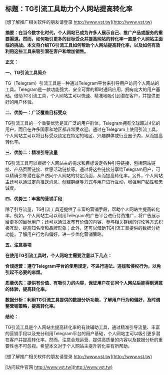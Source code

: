 ## **标题：TG引流工具助力个人网站提高转化率**

[想了解推广相关软件的朋友请登录 http://www.vst.tw](http://www.vst.tw)

**摘要：在当今数字化时代，个人网站已成为许多人展示自己、推广产品或服务的重要渠道。然而，如何吸引更多的目标受众并提高网站的转化率一直是个人网站主面临的挑战。本文将介绍TG引流工具如何帮助个人网站提高转化率，以及如何有效利用这些工具来吸引潜在客户和增加销售。**

**正文：**

**一、TG引流工具简介**

TG（Telegram）引流工具是一种通过Telegram平台来引导用户访问个人网站的工具。Telegram是一款功能强大、安全可靠的即时通讯应用，拥有庞大的用户基础。借助TG引流工具，个人网站主可以快速、精准地吸引到潜在客户，并提供更好的用户体验。

**二、优势一：广泛覆盖目标受众**

TG引流工具的一个重要优势是其广泛的用户群体。Telegram拥有全球超过4亿的用户，而且在许多国家和地区都非常受欢迎。通过在Telegram上使用引流工具，个人网站主可以将目标受众锁定在特定的地区、兴趣群体或行业圈子内，从而提高转化率。

**三、优势二：精准引导流量**

TG引流工具可以根据个人网站主的需求和目标设定各种引导链接，包括网站链接、产品页面链接、优惠活动链接等。通过将这些链接分享给Telegram用户，可以精确引导潜在客户访问个人网站的特定页面，从而提高转化率。另外，个人网站主还可以通过定向推送消息、创建群组等方式与用户进行互动，增强用户黏性和忠诚度。

**四、优势三：丰富的营销手段**

除了引导流量，TG引流工具还提供了丰富的营销手段，帮助个人网站主提高转化率。例如，个人网站主可以利用Telegram的广告平台进行付费推广，将广告展示给更多的目标用户；还可以通过发布有价值的内容、参与相关群组的讨论等方式积极互动，提高知名度和品牌形象；此外，还可以借助TG引流工具提供的数据分析功能，了解用户行为和偏好，进一步优化营销策略。

**五、注意事项**

**在使用TG引流工具时，个人网站主需要注意以下几点：**

**合规运营：遵守Telegram平台的使用规定，不进行违法、违规和侵权行为，以免引起不必要的麻烦。**

**质量优先：提供有价值、有吸引力的内容，保证用户在访问个人网站后能得到满意的体验，提高转化率。**

**数据分析：利用TG引流工具提供的数据分析功能，了解用户行为和偏好，及时调整营销策略，提高转化率。**

**结论：**

TG引流工具是个人网站主提高转化率的有效辅助工具，通过精准引导流量、丰富的营销手段以及充分利用Telegram平台的用户基础，个人网站主可以吸引更多潜在客户并提高转化率。然而，注意合规运营、提供高质量的内容以及数据分析的重要性也不可忽视。希望本文对于个人网站主提升转化率有所帮助。

[想了解推广相关软件的朋友请登录 http://www.vst.tw](http://www.vst.tw)


[访问软件官网 http://www.vst.tw](http://www.vst.tw)
